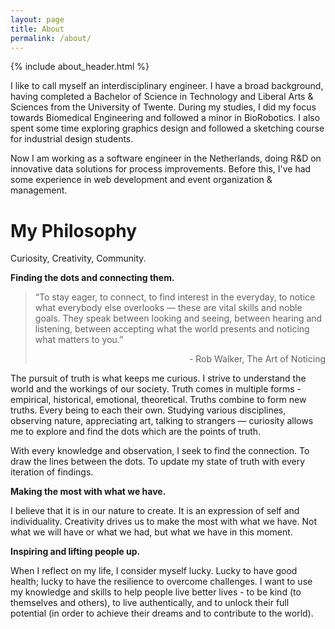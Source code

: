 ```yaml
---
layout: page
title: About
permalink: /about/
---
```


{% include about_header.html %}

I like to call myself an interdisciplinary engineer. I have a broad background, having completed a Bachelor of Science in Technology and Liberal Arts & Sciences from the University of Twente. During my studies, I did my focus towards Biomedical Engineering and followed a minor in BioRobotics. I also spent some time exploring graphics design and followed a sketching course for industrial design students.

Now I am working as a software engineer in the Netherlands, doing R&D on innovative data solutions for process improvements. Before this, I've had some experience in web development and event organization & management.

# My Philosophy

Curiosity, Creativity, Community.

**Finding the dots and connecting them.**

> “To stay eager, to connect, to find interest in the everyday, to notice what everybody else overlooks — these are vital skills and noble goals. They speak between looking and seeing, between hearing and listening, between accepting what the world presents and noticing what matters to you.”  
> <p align="right">- Rob Walker, The Art of Noticing</p>

The pursuit of truth is what keeps me curious. I strive to understand the world and the workings of our society. Truth comes in multiple forms - empirical, historical, emotional, theoretical. Truths combine to form new truths. Every being to each their own. Studying various disciplines, observing nature, appreciating art, talking to strangers — curiosity allows me to explore and find the dots which are the points of truth. 

With every knowledge and observation, I seek to find the connection. To draw the lines between the dots. To update my state of truth with every iteration of findings.

**Making the most with what we have.**

I believe that it is in our nature to create. It is an expression of self and individuality. Creativity drives us to make the most with what we have. Not what we will have or what we had, but what we have in this moment.

**Inspiring and lifting people up.**

When I reflect on my life, I consider myself lucky. Lucky to have good health; lucky to have the resilience to overcome challenges. I want to use my knowledge and skills to help people live better lives - to be kind (to themselves and others), to live authentically, and to unlock their full potential (in order to achieve their dreams and to contribute to the world).


<!-- # Other things about me

In my free time I enjoy various sports and am a competitive soccer player. I play the alto saxophone and am learning the guitar. 

I also enjoy reading various sorts of books. Check out my [reading list](/books)! Lately, I've been reading a lot of philosophy and memoir, but I like to switch things up every now and then. I love classical literature and novels. I believe that reading opens worlds. I try to read various sorts of books to be able to understand the different worlds, which I hope gives me a better understanding of people. -->

<!-- # Journey

My journey so far...

{ include about_journey.html } -->